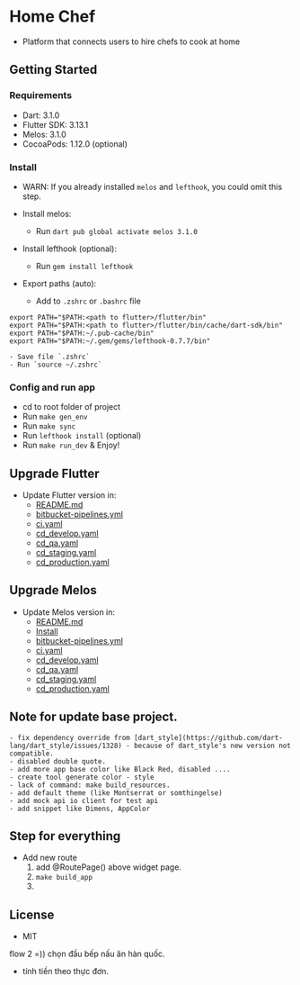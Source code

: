 # Home Chef
 - Platform that connects users to hire chefs to cook at home
## Getting Started

### Requirements
- Dart: 3.1.0
- Flutter SDK: 3.13.1
- Melos: 3.1.0
- CocoaPods: 1.12.0 (optional)
### Install
- WARN: If you already installed `melos` and `lefthook`, you could omit this step.

- Install melos:
    - Run `dart pub global activate melos 3.1.0`

- Install lefthook (optional):
    - Run `gem install lefthook`

- Export paths (auto):
    - Add to `.zshrc` or `.bashrc` file
```    
export PATH="$PATH:<path to flutter>/flutter/bin"
export PATH="$PATH:<path to flutter>/flutter/bin/cache/dart-sdk/bin"
export PATH="$PATH:~/.pub-cache/bin"
export PATH="$PATH:~/.gem/gems/lefthook-0.7.7/bin"
```
    - Save file `.zshrc`
    - Run `source ~/.zshrc`

### Config and run app

- cd to root folder of project
- Run `make gen_env`
- Run `make sync`
- Run `lefthook install` (optional)
- Run `make run_dev` & Enjoy!

## Upgrade Flutter
- Update Flutter version in:
    - [README.md](#requirements)
    - [bitbucket-pipelines.yml](bitbucket-pipelines.yml)
    - [ci.yaml](.github/workflows/ci.yaml)
    - [cd_develop.yaml](.github/workflows/cd_develop.yaml)
    - [cd_qa.yaml](.github/workflows/cd_qa.yaml)
    - [cd_staging.yaml](.github/workflows/cd_staging.yaml)
    - [cd_production.yaml](.github/workflows/cd_production.yaml)

## Upgrade Melos
- Update Melos version in:
    - [README.md](#requirements)
    - [Install](#install)
    - [bitbucket-pipelines.yml](bitbucket-pipelines.yml)
    - [ci.yaml](.github/workflows/ci.yaml)
    - [cd_develop.yaml](.github/workflows/cd_develop.yaml)
    - [cd_qa.yaml](.github/workflows/cd_qa.yaml)
    - [cd_staging.yaml](.github/workflows/cd_staging.yaml)
    - [cd_production.yaml](.github/workflows/cd_production.yaml)

## Note for update base project.
    - fix dependency override from [dart_style](https://github.com/dart-lang/dart_style/issues/1328) - because of dart_style's new version not compatible.
    - disabled double quote.
    - add more app base color like Black Red, disabled ....
    - create tool generate color - style
    - lack of command: make build_resources.
    - add default theme (like Montserrat or somthingelse)
    - add mock api io client for test api
    - add snippet like Dimens, AppColor

## Step for everything
- Add new route
    1. add @RoutePage() above widget page.
    2. `make build_app`
    3. 

## License
- MIT

<!-- - số người nấu. chi tiết hơn -->
<!-- món ăn: suggestion - other. list trước -->
<!-- option: bàn ghế (nấu giỗ) -->
<!-- chọn address ở choose cooking time -->

<!-- nấu tại địa điểm họ - hay nấu mang đén -->

flow 2 =))
chọn đầu bếp nấu ăn hàn quốc.
- tính tiền theo thực đơn.